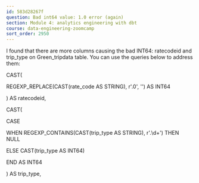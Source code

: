 ```yaml
---
id: 583d28267f
question: Bad int64 value: 1.0 error (again)
section: Module 4: analytics engineering with dbt
course: data-engineering-zoomcamp
sort_order: 2950
---
```


I found that there are more columns causing the bad INT64: ratecodeid and trip_type on Green_tripdata table.
You can use the queries below to address them:

CAST(

REGEXP_REPLACE(CAST(rate_code AS STRING), r'\.0', '') AS INT64

) AS ratecodeid,

CAST(

CASE

WHEN REGEXP_CONTAINS(CAST(trip_type AS STRING), r'\.\d+') THEN NULL

ELSE CAST(trip_type AS INT64)

END AS INT64

) AS trip_type,

